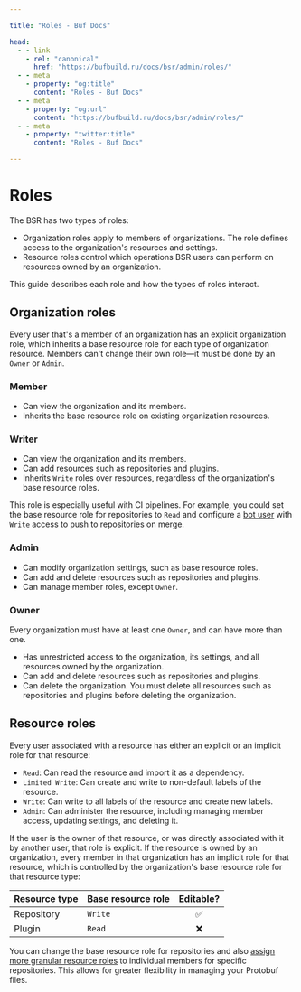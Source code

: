 ```yaml
---

title: "Roles - Buf Docs"

head:
  - - link
    - rel: "canonical"
      href: "https://bufbuild.ru/docs/bsr/admin/roles/"
  - - meta
    - property: "og:title"
      content: "Roles - Buf Docs"
  - - meta
    - property: "og:url"
      content: "https://bufbuild.ru/docs/bsr/admin/roles/"
  - - meta
    - property: "twitter:title"
      content: "Roles - Buf Docs"

---
```


# Roles

The BSR has two types of roles:

- Organization roles apply to members of organizations. The role defines access to the organization's resources and settings.
- Resource roles control which operations BSR users can perform on resources owned by an organization.

This guide describes each role and how the types of roles interact.

## Organization roles

Every user that's a member of an organization has an explicit organization role, which inherits a base resource role for each type of organization resource. Members can't change their own role—it must be done by an `Owner` or `Admin`.

### Member

- Can view the organization and its members.
- Inherits the base resource role on existing organization resources.

### Writer

- Can view the organization and its members.
- Can add resources such as repositories and plugins.
- Inherits `Write` roles over resources, regardless of the organization's base resource roles.

This role is especially useful with CI pipelines. For example, you could set the base resource role for repositories to `Read` and configure a [bot user](../instance/bot-users/) with `Write` access to push to repositories on merge.

### Admin

- Can modify organization settings, such as base resource roles.
- Can add and delete resources such as repositories and plugins.
- Can manage member roles, except `Owner`.

### Owner

Every organization must have at least one `Owner`, and can have more than one.

- Has unrestricted access to the organization, its settings, and all resources owned by the organization.
- Can add and delete resources such as repositories and plugins.
- Can delete the organization. You must delete all resources such as repositories and plugins before deleting the organization.

## Resource roles

Every user associated with a resource has either an explicit or an implicit role for that resource:

- `Read`: Can read the resource and import it as a dependency.
- `Limited Write`: Can create and write to non-default labels of the resource.
- `Write`: Can write to all labels of the resource and create new labels.
- `Admin`: Can administer the resource, including managing member access, updating settings, and deleting it.

If the user is the owner of that resource, or was directly associated with it by another user, that role is explicit. If the resource is owned by an organization, every member in that organization has an implicit role for that resource, which is controlled by the organization's base resource role for that resource type:

| Resource type | Base resource role | Editable? |
| :------------ | :----------------- | :-------: |
| Repository    | `Write`            |    ✅     |
| Plugin        | `Read`             |    ❌     |

You can change the base resource role for repositories and also [assign more granular resource roles](../manage-repositories/#change-repo-access) to individual members for specific repositories. This allows for greater flexibility in managing your Protobuf files.

